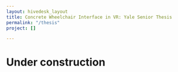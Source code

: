 ```yaml
---
layout: hivedesk_layout
title: Concrete Wheelchair Interface in VR: Yale Senior Thesis
permalink: "/thesis"
project: []

---
```

# Under construction
